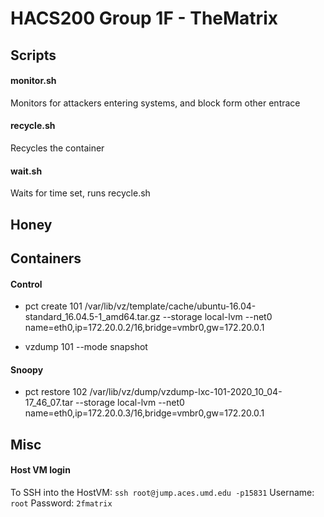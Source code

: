 # HACS200 Group 1F - TheMatrix
## Scripts
#### monitor.sh
Monitors for attackers entering systems, and block form other entrace
#### recycle.sh
Recycles the container
#### wait.sh
Waits for time set, runs recycle.sh

## Honey

## Containers
#### Control
- pct create 101 /var/lib/vz/template/cache/ubuntu-16.04-standard_16.04.5-1_amd64.tar.gz --storage local-lvm --net0 name=eth0,ip=172.20.0.2/16,bridge=vmbr0,gw=172.20.0.1

- vzdump 101 --mode snapshot

#### Snoopy
- pct restore 102 /var/lib/vz/dump/vzdump-lxc-101-2020_10_04-17_46_07.tar --storage local-lvm --net0 name=eth0,ip=172.20.0.3/16,bridge=vmbr0,gw=172.20.0.1

## Misc
#### Host VM login
To SSH into the HostVM: `ssh root@jump.aces.umd.edu -p15831`
Username: `root`
Password: `2fmatrix`
